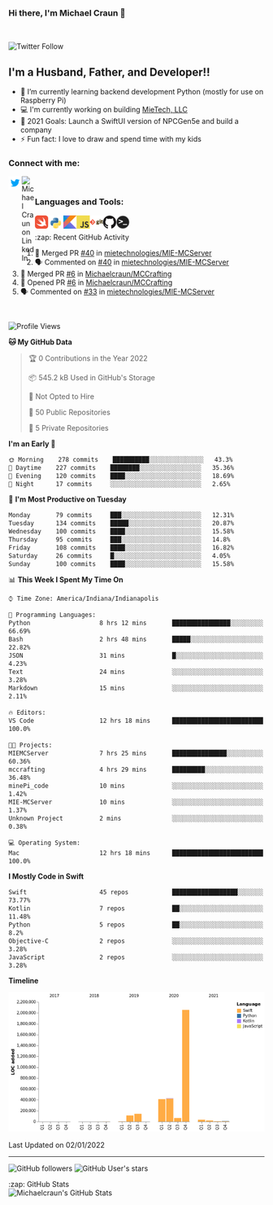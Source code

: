 ### Hi there, I'm Michael Craun 👋 

<br />

![Twitter Follow](https://img.shields.io/twitter/follow/opkurix?style=social)

## I'm a Husband, Father, and Developer!!

- 🌱 I’m currently learning backend development Python (mostly for use on Raspberry Pi)
- 💻 I'm currently working on building [MieTech, LLC](https://github.com/mietechnologies)
- 🥅 2021 Goals: Launch a SwiftUI version of NPCGen5e and build a company
- ⚡ Fun fact: I love to draw and spend time with my kids

### Connect with me:

[<img align="left" alt="Michael Craun on Twitter" width="26px" src="https://raw.githubusercontent.com/github/explore/80688e429a7d4ef2fca1e82350fe8e3517d3494d/topics/twitter/twitter.png" />][twitter]
[<img align="left" alt="Michael Craun on LinkedIn" width="26px" src="https://cdn.jsdelivr.net/npm/simple-icons@v3/icons/linkedin.svg" />][linkedin]

<br />

### Languages and Tools:

[<img align="left" alt="Swift" width="26px" src="https://raw.githubusercontent.com/github/explore/80688e429a7d4ef2fca1e82350fe8e3517d3494d/topics/swift/swift.png" />][swift]
[<img align="left" alt="Python" width="30px" src="https://raw.githubusercontent.com/github/explore/80688e429a7d4ef2fca1e82350fe8e3517d3494d/topics/python/python.png" />][python]
[<img align="left" alt="Kotlin" width="26px" src="https://raw.githubusercontent.com/github/explore/80688e429a7d4ef2fca1e82350fe8e3517d3494d/topics/kotlin/kotlin.png" />][kotlin]
[<img align="left" alt="JavaScript" width="26px" src="https://raw.githubusercontent.com/github/explore/80688e429a7d4ef2fca1e82350fe8e3517d3494d/topics/javascript/javascript.png" />][javascript]
[<img align="left" alt="Git" width="26px" src="https://raw.githubusercontent.com/github/explore/80688e429a7d4ef2fca1e82350fe8e3517d3494d/topics/git/git.png" />]([])
[<img align="left" alt="GitHub" width="26px" src="https://raw.githubusercontent.com/github/explore/78df643247d429f6cc873026c0622819ad797942/topics/github/github.png" />][github]
[<img align="left" alt="Terminal" width="26px" src="https://raw.githubusercontent.com/github/explore/80688e429a7d4ef2fca1e82350fe8e3517d3494d/topics/terminal/terminal.png" />][terminal]

<br />
<br />

<summary>:zap: Recent GitHub Activity</summary>
  
<!--START_SECTION:activity-->
1. 🎉 Merged PR [#40](https://github.com/mietechnologies/MIE-MCServer/pull/40) in [mietechnologies/MIE-MCServer](https://github.com/mietechnologies/MIE-MCServer)
2. 🗣 Commented on [#40](https://github.com/mietechnologies/MIE-MCServer/issues/40) in [mietechnologies/MIE-MCServer](https://github.com/mietechnologies/MIE-MCServer)
3. 🎉 Merged PR [#6](https://github.com/Michaelcraun/MCCrafting/pull/6) in [Michaelcraun/MCCrafting](https://github.com/Michaelcraun/MCCrafting)
4. 💪 Opened PR [#6](https://github.com/Michaelcraun/MCCrafting/pull/6) in [Michaelcraun/MCCrafting](https://github.com/Michaelcraun/MCCrafting)
5. 🗣 Commented on [#33](https://github.com/mietechnologies/MIE-MCServer/issues/33) in [mietechnologies/MIE-MCServer](https://github.com/mietechnologies/MIE-MCServer)
<!--END_SECTION:activity-->
  
<br />
  
<!--START_SECTION:waka-->
![Profile Views](http://img.shields.io/badge/Profile%20Views-1-blue)

**🐱 My GitHub Data** 

> 🏆 0 Contributions in the Year 2022
 > 
> 📦 545.2 kB Used in GitHub's Storage 
 > 
> 🚫 Not Opted to Hire
 > 
> 📜 50 Public Repositories 
 > 
> 🔑 5 Private Repositories  
 > 
**I'm an Early 🐤** 

```text
🌞 Morning    278 commits    ██████████░░░░░░░░░░░░░░░   43.3% 
🌆 Daytime    227 commits    ████████░░░░░░░░░░░░░░░░░   35.36% 
🌃 Evening    120 commits    ████░░░░░░░░░░░░░░░░░░░░░   18.69% 
🌙 Night      17 commits     ░░░░░░░░░░░░░░░░░░░░░░░░░   2.65%

```
📅 **I'm Most Productive on Tuesday** 

```text
Monday       79 commits     ███░░░░░░░░░░░░░░░░░░░░░░   12.31% 
Tuesday      134 commits    █████░░░░░░░░░░░░░░░░░░░░   20.87% 
Wednesday    100 commits    ████░░░░░░░░░░░░░░░░░░░░░   15.58% 
Thursday     95 commits     ███░░░░░░░░░░░░░░░░░░░░░░   14.8% 
Friday       108 commits    ████░░░░░░░░░░░░░░░░░░░░░   16.82% 
Saturday     26 commits     █░░░░░░░░░░░░░░░░░░░░░░░░   4.05% 
Sunday       100 commits    ████░░░░░░░░░░░░░░░░░░░░░   15.58%

```


📊 **This Week I Spent My Time On** 

```text
⌚︎ Time Zone: America/Indiana/Indianapolis

💬 Programming Languages: 
Python                   8 hrs 12 mins       ████████████████░░░░░░░░░   66.69% 
Bash                     2 hrs 48 mins       █████░░░░░░░░░░░░░░░░░░░░   22.82% 
JSON                     31 mins             █░░░░░░░░░░░░░░░░░░░░░░░░   4.23% 
Text                     24 mins             ░░░░░░░░░░░░░░░░░░░░░░░░░   3.28% 
Markdown                 15 mins             ░░░░░░░░░░░░░░░░░░░░░░░░░   2.11%

🔥 Editors: 
VS Code                  12 hrs 18 mins      █████████████████████████   100.0%

🐱‍💻 Projects: 
MIEMCServer              7 hrs 25 mins       ███████████████░░░░░░░░░░   60.36% 
mccrafting               4 hrs 29 mins       █████████░░░░░░░░░░░░░░░░   36.48% 
minePi_code              10 mins             ░░░░░░░░░░░░░░░░░░░░░░░░░   1.42% 
MIE-MCServer             10 mins             ░░░░░░░░░░░░░░░░░░░░░░░░░   1.37% 
Unknown Project          2 mins              ░░░░░░░░░░░░░░░░░░░░░░░░░   0.38%

💻 Operating System: 
Mac                      12 hrs 18 mins      █████████████████████████   100.0%

```

**I Mostly Code in Swift** 

```text
Swift                    45 repos            ██████████████████░░░░░░░   73.77% 
Kotlin                   7 repos             ██░░░░░░░░░░░░░░░░░░░░░░░   11.48% 
Python                   5 repos             ██░░░░░░░░░░░░░░░░░░░░░░░   8.2% 
Objective-C              2 repos             ░░░░░░░░░░░░░░░░░░░░░░░░░   3.28% 
JavaScript               2 repos             ░░░░░░░░░░░░░░░░░░░░░░░░░   3.28%

```


**Timeline**

![Chart not found](https://raw.githubusercontent.com/Michaelcraun/Michaelcraun/main/charts/bar_graph.png) 


 Last Updated on 02/01/2022
<!--END_SECTION:waka-->

---
  
![GitHub followers](https://img.shields.io/github/followers/Michaelcraun?style=social)
![GitHub User's stars](https://img.shields.io/github/stars/Michaelcraun?style=social)
  
<summary>:zap: GitHub Stats</summary>

<img align="left" alt="Michaelcraun's GitHub Stats" src="https://github-readme-stats-8frbydxfs-michaelcraun.vercel.app/api?username=Michaelcraun" />

[twitter]: https://twitter.com/opkurix
[linkedin]: https://linkedin.com/in/michael-craun
[swift]: https://developer.apple.com/swift/
[python]: https://www.python.org
[kotlin]: https://kotlinlang.org
[javascript]: https://www.javascript.com
[github]: https://github.com/
[terminal]: https://en.wikipedia.org/wiki/Terminal_(macOS)
